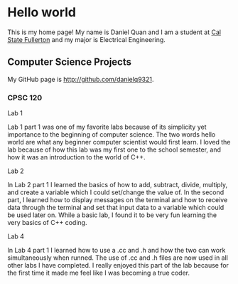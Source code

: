 # Hello world

This is my home page! My name is Daniel Quan and I am a student at [Cal State Fullerton](http://www.fullerton.edu/) and my major is Electrical Engineering.

## Computer Science Projects

My GitHub page is http://github.com/danielq9321.

### CPSC 120

Lab 1 

Lab 1 part 1 was one of my favorite labs because of its simplicity yet importance to the beginning of computer science. The two words hello world are what any beginner computer scientist would first learn. I loved the lab because of how this lab was my first one to the school semester, and how it was an introduction to the world of C++.

Lab 2

In Lab 2 part 1 I learned the basics of how to add, subtract, divide, multiply, and create a variable which I could set/change the value of. In the second part, I learned how to display messages on the terminal and how to receive data through the terminal and set that input data to a variable which could be used later on. While a basic lab, I found it to be very fun learning the very basics of C++ coding. 

Lab 4

In Lab 4 part 1 I learned how to use a .cc and .h and how the two can work simultaneously when runned. The use of .cc and .h files are now used in all other labs I have completed. I really enjoyed this part of the lab because for the first time it made me feel like I was becoming a true coder.
